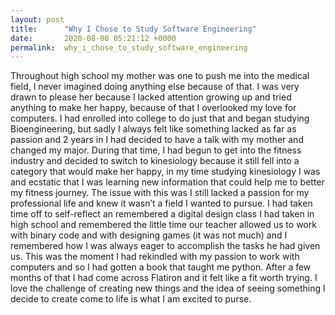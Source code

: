```yaml
---
layout: post
title:      "Why I Chose to Study Software Engineering"
date:       2020-08-08 05:21:12 +0000
permalink:  why_i_chose_to_study_software_engineering
---
```



Throughout high school my mother was one to push me into the medical field, I never imagined doing anything else because of that. I was very drawn to please her because I lacked attention growing up and tried anything to make her happy, because of that I overlooked my love for computers. I had enrolled into college to do just that and began studying Bioengineering, but sadly I always felt like something lacked as far as passion and 2 years in I had decided to have a talk with my mother and changed my major. During that time, I had begun to get into the fitness industry and decided to switch to kinesiology because it still fell into a category that would make her happy, in my time studying kinesiology I was and ecstatic that I was learning new information that could help me to better my fitness journey. The issue with this was I still lacked a passion for my professional life and knew it wasn’t a field I wanted to pursue. I had taken time off to self-reflect an remembered a digital design class I had taken in high school and remembered the little time our teacher allowed us to work with binary code and with designing games (it was not much) and I remembered how I was always eager to accomplish the tasks he had given us. This was the moment I had rekindled with my passion to work with computers and so I had gotten a book that taught me python. After a few months of that I had come across Flatiron and it felt like a fit worth trying. I love the challenge of creating new things and the idea of seeing something I decide to create come to life is what I am excited to purse. 
